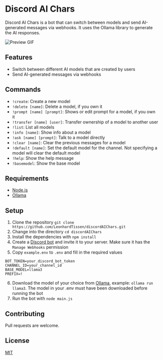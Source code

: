 # Discord AI Chars

Discord AI Chars is a bot that can switch between models and send AI-generated messages via webhooks. It uses the Ollama library to generate the AI responses.

![Preview GIF](https://s.warze.org/discordaichars.gif)

## Features

- Switch between different AI models that are created by users
- Send AI-generated messages via webhooks

## Commands

- `!create`: Create a new model
- `!delete [name]`: Delete a model, if you own it
- `!prompt [name] [prompt]`: Shows or edit prompt for a model, if you own it
- `!transfer [name] [user]`: Transfer ownership of a model to another user
- `!list`: List all models
- `!info [name]`: Show info about a model
- `!ask [name] [prompt]`: Talk to a model directly
- `!clear [name]`: Clear the previous messages for a model
- `!default [name]`: Set the default model for the channel. Not specifying a model will clear the default model
- `!help`: Show the help message
- `!basemodel`: Show the base model

## Requirements

- [Node.js](https://nodejs.org/)
- [Ollama](https://ollama.com/download)

## Setup

1. Clone the repository `git clone https://github.com/LeonhardTissen/discordAIChars.git`
2. Change into the directory `cd discordAIChars`
3. Install the dependencies with `npm install`
4. Create a [Discord bot](https://discord.com/developers/applications) and invite it to your server. Make sure it has the `Manage Webhooks` permission
5. Copy `example.env` to `.env` and fill in the required values

```env
BOT_TOKEN=your_discord_bot_token
CHANNEL_ID=your_channel_id
BASE_MODEL=llama3
PREFIX=!
```

6. Download the model of your choice from [Ollama](https://ollama.com/library), example: `ollama run llama3`. The model in your .env must have been downloaded before running the bot
7. Run the bot with `node main.js`

## Contributing

Pull requests are welcome.

## License

[MIT](https://choosealicense.com/licenses/mit/)
